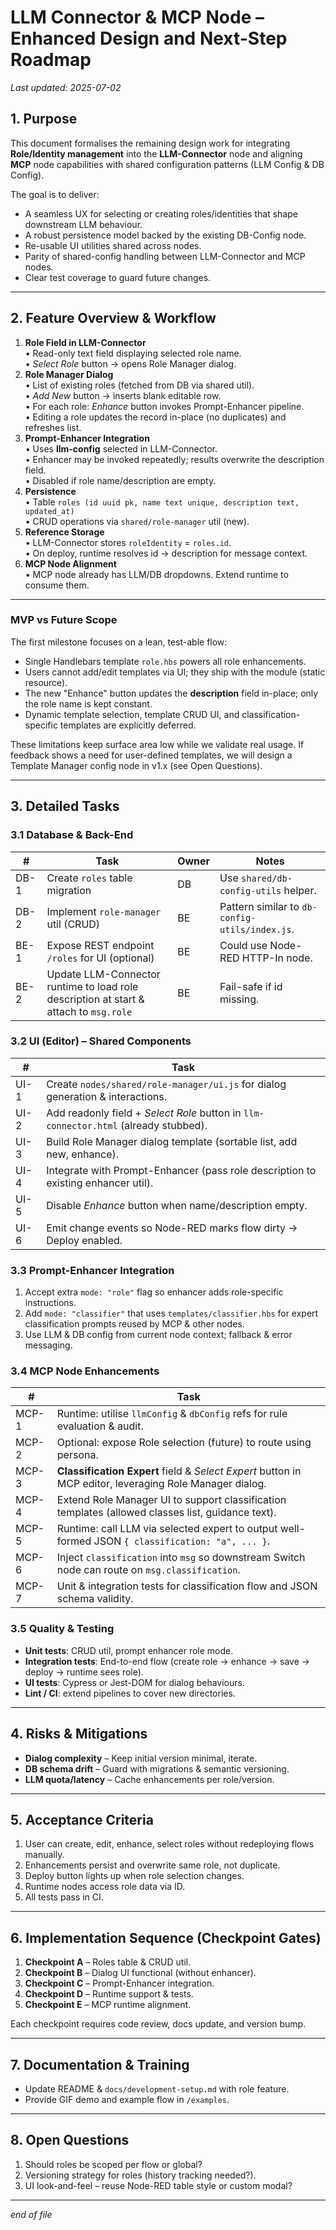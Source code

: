 # LLM Connector & MCP Node – Enhanced Design and Next-Step Roadmap

_Last updated: 2025-07-02_

## 1. Purpose
This document formalises the remaining design work for integrating **Role/Identity management** into the **LLM-Connector** node and aligning **MCP** node capabilities with shared configuration patterns (LLM Config & DB Config).

The goal is to deliver:
* A seamless UX for selecting or creating roles/identities that shape downstream LLM behaviour.
* A robust persistence model backed by the existing DB-Config node.
* Re-usable UI utilities shared across nodes.
* Parity of shared-config handling between LLM-Connector and MCP nodes.
* Clear test coverage to guard future changes.

---

## 2. Feature Overview & Workflow
1. **Role Field in LLM-Connector**  
   • Read-only text field displaying selected role name.  
   • _Select Role_ button → opens Role Manager dialog.
2. **Role Manager Dialog**  
   • List of existing roles (fetched from DB via shared util).  
   • _Add New_ button → inserts blank editable row.  
   • For each role: _Enhance_ button invokes Prompt-Enhancer pipeline.  
   • Editing a role updates the record in-place (no duplicates) and refreshes list.
3. **Prompt-Enhancer Integration**  
   • Uses **llm-config** selected in LLM-Connector.  
   • Enhancer may be invoked repeatedly; results overwrite the description field.  
   • Disabled if role name/description are empty.
4. **Persistence**  
   • Table `roles (id uuid pk, name text unique, description text, updated_at)`  
   • CRUD operations via `shared/role-manager` util (new).
5. **Reference Storage**  
   • LLM-Connector stores `roleIdentity` = `roles.id`.  
   • On deploy, runtime resolves id → description for message context.
6. **MCP Node Alignment**  
   • MCP node already has LLM/DB dropdowns. Extend runtime to consume them.

---

### MVP vs Future Scope
The first milestone focuses on a lean, test-able flow:
* Single Handlebars template `role.hbs` powers all role enhancements.
* Users cannot add/edit templates via UI; they ship with the module (static resource).
* The new "Enhance" button updates the **description** field in-place; only the role name is kept constant.
* Dynamic template selection, template CRUD UI, and classification-specific templates are explicitly deferred.

These limitations keep surface area low while we validate real usage. If feedback shows a need for user-defined templates, we will design a Template Manager config node in v1.x (see Open Questions).

---

## 3. Detailed Tasks
### 3.1 Database & Back-End
| # | Task | Owner | Notes |
|---|------|-------|-------|
| DB-1 | Create `roles` table migration | DB | Use `shared/db-config-utils` helper. |
| DB-2 | Implement `role-manager` util (CRUD) | BE | Pattern similar to `db-config-utils/index.js`. |
| BE-1 | Expose REST endpoint `/roles` for UI (optional) | BE | Could use Node-RED HTTP-In node. |
| BE-2 | Update LLM-Connector runtime to load role description at start & attach to `msg.role` | BE | Fail-safe if id missing.

### 3.2 UI (Editor) – Shared Components
| # | Task |
|---|------|
| UI-1 | Create `nodes/shared/role-manager/ui.js` for dialog generation & interactions. |
| UI-2 | Add readonly field + _Select Role_ button in `llm-connector.html` (already stubbed). |
| UI-3 | Build Role Manager dialog template (sortable list, add new, enhance). |
| UI-4 | Integrate with Prompt-Enhancer (pass role description to existing enhancer util). |
| UI-5 | Disable _Enhance_ button when name/description empty. |
| UI-6 | Emit change events so Node-RED marks flow dirty → Deploy enabled.

### 3.3 Prompt-Enhancer Integration
1. Accept extra `mode: "role"` flag so enhancer adds role-specific instructions.  
2. Add `mode: "classifier"` that uses `templates/classifier.hbs` for expert classification prompts reused by MCP & other nodes.  
3. Use LLM & DB config from current node context; fallback & error messaging.

### 3.4 MCP Node Enhancements
| # | Task |
|---|------|
| MCP-1 | Runtime: utilise `llmConfig` & `dbConfig` refs for rule evaluation & audit. |
| MCP-2 | Optional: expose Role selection (future) to route using persona. |
| MCP-3 | **Classification Expert** field & _Select Expert_ button in MCP editor, leveraging Role Manager dialog. |
| MCP-4 | Extend Role Manager UI to support classification templates (allowed classes list, guidance text). |
| MCP-5 | Runtime: call LLM via selected expert to output well-formed JSON `{ classification: "a", ... }`. |
| MCP-6 | Inject `classification` into `msg` so downstream Switch node can route on `msg.classification`. |
| MCP-7 | Unit & integration tests for classification flow and JSON schema validity. |

### 3.5 Quality & Testing
* **Unit tests**: CRUD util, prompt enhancer role mode.
* **Integration tests**: End-to-end flow (create role → enhance → save → deploy → runtime sees role).
* **UI tests**: Cypress or Jest-DOM for dialog behaviours.
* **Lint / CI**: extend pipelines to cover new directories.

---

## 4. Risks & Mitigations
* **Dialog complexity** – Keep initial version minimal, iterate.
* **DB schema drift** – Guard with migrations & semantic versioning.
* **LLM quota/latency** – Cache enhancements per role/version.

---

## 5. Acceptance Criteria
1. User can create, edit, enhance, select roles without redeploying flows manually.
2. Enhancements persist and overwrite same role, not duplicate.
3. Deploy button lights up when role selection changes.
4. Runtime nodes access role data via ID.
5. All tests pass in CI.

---

## 6. Implementation Sequence (Checkpoint Gates)
1. **Checkpoint A** – Roles table & CRUD util.  
2. **Checkpoint B** – Dialog UI functional (without enhancer).  
3. **Checkpoint C** – Prompt-Enhancer integration.  
4. **Checkpoint D** – Runtime support & tests.  
5. **Checkpoint E** – MCP runtime alignment.

Each checkpoint requires code review, docs update, and version bump.

---

## 7. Documentation & Training
* Update README & `docs/development-setup.md` with role feature.
* Provide GIF demo and example flow in `/examples`.

---

## 8. Open Questions
1. Should roles be scoped per flow or global?  
2. Versioning strategy for roles (history tracking needed?).  
3. UI look-and-feel – reuse Node-RED table style or custom modal?

---

_end of file_

